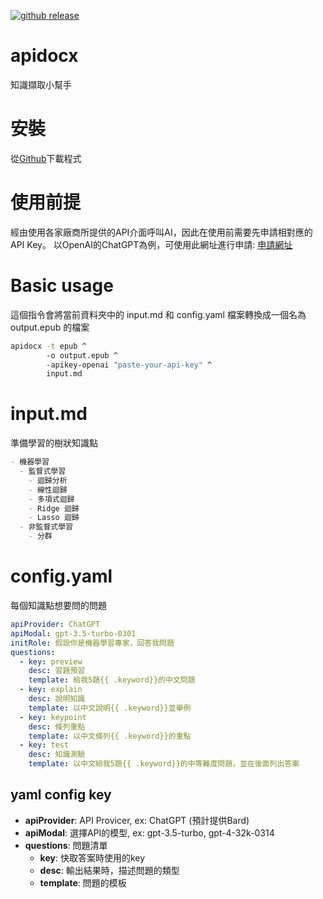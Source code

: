 [![github
release](https://img.shields.io/github/release/learninfun/apidocx.svg?label=current+release)](https://github.com/learninfun/apidocx/releases)

# apidocx
知識擷取小幫手

# 安裝
從[Github](https://github.com/learninfun/apidocx/releases/)下載程式

# 使用前提
經由使用各家廠商所提供的API介面呼叫AI，因此在使用前需要先申請相對應的API Key。
以OpenAI的ChatGPT為例，可使用此網址進行申請: [申請網址](https://openai.com/blog/openai-api)

# Basic usage
這個指令會將當前資料夾中的 input.md 和 config.yaml 檔案轉換成一個名為 output.epub 的檔案
```bash
apidocx -t epub ^
        -o output.epub ^
        -apikey-openai "paste-your-api-key" ^
        input.md
```

# input.md
準備學習的樹狀知識點
```markdown
- 機器學習
  - 監督式學習
    - 迴歸分析
    - 線性迴歸
    - 多項式迴歸
    - Ridge 迴歸
    - Lasso 迴歸
  - 非監督式學習
    - 分群
```

# config.yaml
每個知識點想要問的問題
```yaml
apiProvider: ChatGPT
apiModal: gpt-3.5-turbo-0301
initRole: 假設你是機器學習專家，回答我問題
questions:
  - key: preview
    desc: 習題預習
    template: 給我5題{{ .keyword}}的中文問題
  - key: explain
    desc: 說明知識
    template: 以中文說明{{ .keyword}}並舉例
  - key: keypoint
    desc: 條列重點
    template: 以中文條列{{ .keyword}}的重點
  - key: test
    desc: 知識測驗
    template: 以中文給我5題{{ .keyword}}的中等難度問題，並在後面列出答案
```

## yaml config key
- **apiProvider**: API Provicer, ex: ChatGPT (預計提供Bard)
- **apiModal**: 選擇API的模型, ex: gpt-3.5-turbo, gpt-4-32k-0314
- **questions**: 問題清單
  - **key**: 快取答案時使用的key
  - **desc**: 輸出結果時，描述問題的類型
  - **template**: 問題的模板
